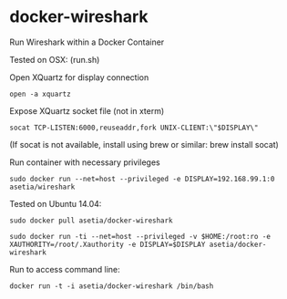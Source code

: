 # docker-wireshark


Run Wireshark within a Docker Container

Tested on OSX: (run.sh)

  Open XQuartz for display connection

    open -a xquartz

  Expose XQuartz socket file (not in xterm)

    socat TCP-LISTEN:6000,reuseaddr,fork UNIX-CLIENT:\"$DISPLAY\"

  (If socat is not available, install using brew or similar: brew install socat)

  Run container with necessary privileges

    sudo docker run --net=host --privileged -e DISPLAY=192.168.99.1:0 asetia/wireshark


Tested on Ubuntu 14.04:

    sudo docker pull asetia/docker-wireshark

    sudo docker run -ti --net=host --privileged -v $HOME:/root:ro -e XAUTHORITY=/root/.Xauthority -e DISPLAY=$DISPLAY asetia/docker-wireshark


Run to access command line:

    docker run -t -i asetia/docker-wireshark /bin/bash
